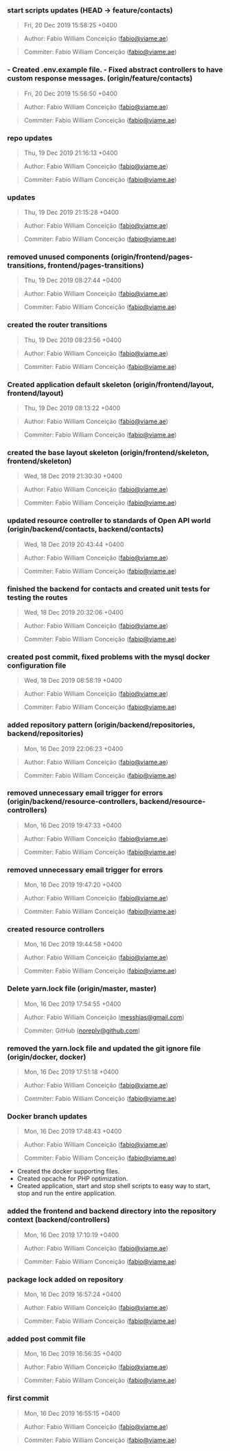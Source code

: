 ### start scripts updates (HEAD -> feature/contacts)
>Fri, 20 Dec 2019 15:58:25 +0400

>Author: Fabio William Conceição (fabio@viame.ae)

>Commiter: Fabio William Conceição (fabio@viame.ae)




### - Created .env.example file. - Fixed abstract controllers to have custom response messages. (origin/feature/contacts)
>Fri, 20 Dec 2019 15:56:50 +0400

>Author: Fabio William Conceição (fabio@viame.ae)

>Commiter: Fabio William Conceição (fabio@viame.ae)




### repo updates
>Thu, 19 Dec 2019 21:16:13 +0400

>Author: Fabio William Conceição (fabio@viame.ae)

>Commiter: Fabio William Conceição (fabio@viame.ae)




### updates
>Thu, 19 Dec 2019 21:15:28 +0400

>Author: Fabio William Conceição (fabio@viame.ae)

>Commiter: Fabio William Conceição (fabio@viame.ae)




### removed unused components (origin/frontend/pages-transitions, frontend/pages-transitions)
>Thu, 19 Dec 2019 08:27:44 +0400

>Author: Fabio William Conceição (fabio@viame.ae)

>Commiter: Fabio William Conceição (fabio@viame.ae)




### created the router transitions
>Thu, 19 Dec 2019 08:23:56 +0400

>Author: Fabio William Conceição (fabio@viame.ae)

>Commiter: Fabio William Conceição (fabio@viame.ae)




### Created application default skeleton (origin/frontend/layout, frontend/layout)
>Thu, 19 Dec 2019 08:13:22 +0400

>Author: Fabio William Conceição (fabio@viame.ae)

>Commiter: Fabio William Conceição (fabio@viame.ae)




### created the base layout skeleton (origin/frontend/skeleton, frontend/skeleton)
>Wed, 18 Dec 2019 21:30:30 +0400

>Author: Fabio William Conceição (fabio@viame.ae)

>Commiter: Fabio William Conceição (fabio@viame.ae)




### updated resource controller to standards of Open API world (origin/backend/contacts, backend/contacts)
>Wed, 18 Dec 2019 20:43:44 +0400

>Author: Fabio William Conceição (fabio@viame.ae)

>Commiter: Fabio William Conceição (fabio@viame.ae)




### finished the backend for contacts and created unit tests for testing the routes
>Wed, 18 Dec 2019 20:32:06 +0400

>Author: Fabio William Conceição (fabio@viame.ae)

>Commiter: Fabio William Conceição (fabio@viame.ae)




### created post commit, fixed problems with the mysql docker configuration file
>Wed, 18 Dec 2019 08:58:19 +0400

>Author: Fabio William Conceição (fabio@viame.ae)

>Commiter: Fabio William Conceição (fabio@viame.ae)




### added repository pattern (origin/backend/repositories, backend/repositories)
>Mon, 16 Dec 2019 22:06:23 +0400

>Author: Fabio William Conceição (fabio@viame.ae)

>Commiter: Fabio William Conceição (fabio@viame.ae)




### removed unnecessary email trigger for errors (origin/backend/resource-controllers, backend/resource-controllers)
>Mon, 16 Dec 2019 19:47:33 +0400

>Author: Fabio William Conceição (fabio@viame.ae)

>Commiter: Fabio William Conceição (fabio@viame.ae)




### removed unnecessary email trigger for errors
>Mon, 16 Dec 2019 19:47:20 +0400

>Author: Fabio William Conceição (fabio@viame.ae)

>Commiter: Fabio William Conceição (fabio@viame.ae)




### created resource controllers
>Mon, 16 Dec 2019 19:44:58 +0400

>Author: Fabio William Conceição (fabio@viame.ae)

>Commiter: Fabio William Conceição (fabio@viame.ae)




### Delete yarn.lock file (origin/master, master)
>Mon, 16 Dec 2019 17:54:55 +0400

>Author: Fabio William Conceição (messhias@gmail.com)

>Commiter: GitHub (noreply@github.com)




### removed the yarn.lock file and updated the git ignore file (origin/docker, docker)
>Mon, 16 Dec 2019 17:51:18 +0400

>Author: Fabio William Conceição (fabio@viame.ae)

>Commiter: Fabio William Conceição (fabio@viame.ae)




### Docker branch updates
>Mon, 16 Dec 2019 17:48:43 +0400

>Author: Fabio William Conceição (fabio@viame.ae)

>Commiter: Fabio William Conceição (fabio@viame.ae)

- Created the docker supporting files.
- Created opcache for PHP optimization.
- Created application, start and stop shell scripts to easy way to start, stop and run the entire application.



### added the frontend and backend directory into the repository context (backend/controllers)
>Mon, 16 Dec 2019 17:10:19 +0400

>Author: Fabio William Conceição (fabio@viame.ae)

>Commiter: Fabio William Conceição (fabio@viame.ae)




### package lock added on repository
>Mon, 16 Dec 2019 16:57:24 +0400

>Author: Fabio William Conceição (fabio@viame.ae)

>Commiter: Fabio William Conceição (fabio@viame.ae)




### added post commit file
>Mon, 16 Dec 2019 16:56:35 +0400

>Author: Fabio William Conceição (fabio@viame.ae)

>Commiter: Fabio William Conceição (fabio@viame.ae)




### first commit
>Mon, 16 Dec 2019 16:55:15 +0400

>Author: Fabio William Conceição (fabio@viame.ae)

>Commiter: Fabio William Conceição (fabio@viame.ae)




